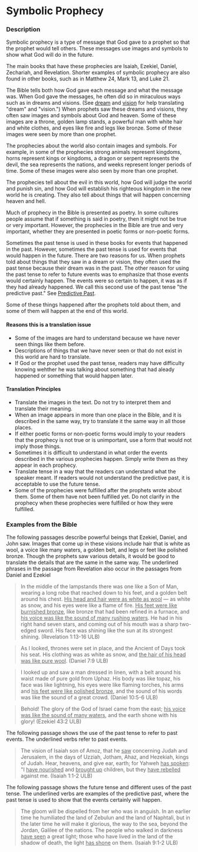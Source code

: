 # Symbolic Prophecy #

### Description

Symbolic prophecy is a type of message that God gave to a prophet so that the prophet would tell others. These messages use images and symbols to show what God will do in the future.

The main books that have these prophecies are Isaiah, Ezekiel, Daniel, Zechariah, and Revelation. Shorter examples of symbolic prophecy are also found in other books, such as in Matthew 24, Mark 13, and Luke 21.

The Bible tells both how God gave each message and what the message was. When God gave the messages, he often did so in miraculous ways such as in dreams and visions. (See [dream](rc://en/tw/dict/bible/other/dream) and [vision](rc://en/tw/dict/bible/other/vision) for help translating "dream" and "vision.") When prophets saw these dreams and visions, they often saw images and symbols about God and heaven. Some of these images are a throne, golden lamp stands, a powerful man with white hair and white clothes, and eyes like fire and legs like bronze. Some of these images were seen by more than one prophet.

The prophecies about the world also contain images and symbols. For example, in some of the prophecies strong animals represent kingdoms, horns represent kings or kingdoms, a dragon or serpent represents the devil, the sea represents the nations, and weeks represent longer periods of time. Some of these images were also seen by more than one prophet.

The prophecies tell about the evil in this world, how God will judge the world and punish sin, and how God will establish his righteous kingdom in the new world he is creating. They also tell about things that will happen concerning heaven and hell.

Much of prophecy in the Bible is presented as poetry. In some cultures people assume that if something is said in poetry, then it might not be true or very important. However, the prophecies in the Bible are true and very important, whether they are presented in poetic forms or non-poetic forms.

Sometimes the past tense is used in these books for events that happened in the past. However, sometimes the past tense is used for events that would happen in the future. There are two reasons for us. When prophets told about things that they saw in a dream or vision, they often used the past tense because their dream was in the past. The other reason for using the past tense to refer to future events was to emphasize that those events would certainly happen. The events were so certain to happen, it was as if they had already happened. We call this second use of the past tense "the predictive past." See [Predictive Past](../figs-pastforfuture/01.md).

Some of these things happened after the prophets told about them, and some of them will happen at the end of this world.

#### Reasons this is a translation issue

* Some of the images are hard to understand because we have never seen things like them before.
* Descriptions of things that we have never seen or that do not exist in this world are hard to translate.
* If God or the prophet used the past tense, readers may have difficulty knowing wehther he was talking about something that had aleady happened or something that would happen later.

#### Translation Principles

* Translate the images in the text. Do not try to interpret them and translate their meaning.
* When an image appears in more than one place in the Bible, and it is described in the same way, try to translate it the same way in all those places.
* If either poetic forms or non-poetic forms would imply to your readers that the prophecy is not true or is unimportant, use a form that would not imply those things.
* Sometimes it is difficult to understand in what order the events described in the various prophecies happen. Simply write them as they appear in each prophecy.
* Translate tense in a way that the readers can understand what the speaker meant. If readers would not understand the predictive past, it is acceptable to use the future tense.
* Some of the prophecies were fulfilled after the prophets wrote about them. Some of them have not been fulfilled yet. Do not clarify in the prophecy when these prophecies were fulfilled or how they were fulfilled.


### Examples from the Bible

The following passages describe powerful beings that Ezekiel, Daniel, and John saw. Images that come up in these visions include hair that is white as wool, a voice like many waters, a golden belt, and legs or feet like polished bronze. Though the prophets saw various details, it would be good to translate the details that are the same in the same way. The underlined phrases in the passage from Revelation also occur in the passages from Daniel and Ezekiel

<blockquote> In the middle of the lampstands there was one like a Son of Man, wearing a long robe that reached down to his feet, and a golden belt around his chest.  <u>His head and hair were as white as wool</u> — as white as snow, and his eyes were like a flame of fire. <u>His feet were like burnished bronze</u>, like bronze that had been refined in a furnace, and <u>his voice was like the sound of many rushing waters</u>. He had in his right hand seven stars, and coming out of his mouth was a sharp two-edged sword. His face was shining like the sun at its strongest shining. (Revelation 1:13-16 ULB) </blockquote>


>As I looked,
>thrones were set in place,
>and the Ancient of Days took his seat.
>His clothing was as white as snow,
>and <u>the hair of his head was like pure wool</u>. (Daniel 7:9 ULB)


<blockquote>I looked up and saw a man dressed in linen, with a belt around his waist made of pure gold from Uphaz. His body was like topaz, his face was like lightning, his eyes were like flaming torches, his arms and <u>his feet were like polished bronze</u>, and the sound of his words was like the sound of a great crowd. (Daniel 10:5-6 ULB)</blockquote>


>Behold! The glory of the God of Israel came from the east; <u>his voice was like the sound of many waters</u>, and the earth shone with his glory! (Ezekiel 43:2 ULB)


The following passage shows the use of the past tense to refer to past events. The underlined verbs refer to past events.

>The vision of Isaiah son of Amoz, that he <u>saw</u> concerning Judah and Jerusalem, in the days of Uzziah, Jotham, Ahaz, and Hezekiah, kings of Judah.
>Hear, heavens, and give ear, earth; for Yahweh <u>has spoken</u>:
>"I <u>have nourished</u> and <u>brought up</u> children, but they <u>have rebelled</u> against me. (Isaiah 1:1-2 ULB)

The following passage shows the future tense and different uses of the past tense. The underlined verbs are examples of the predictive past, where the past tense is used to show that the events certainly will happen.

>The gloom will be dispelled from her who was in anguish.
>In an earlier time he humiliated
>the land of Zebulun and the land of Naphtali,
>but in the later time he will make it glorious, the way to the sea, beyond the Jordan, Galilee of the nations.
>The people who walked in darkness <u>have seen</u> a great light;
>those who have lived in the land of the shadow of death, the light <u>has shone</u> on them. (Isaiah 9:1-2 ULB)